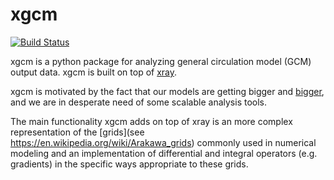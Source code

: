 # xgcm

[![Build Status](https://travis-ci.org/xgcm/xgcm.svg?branch=master)](https://travis-ci.org/xgcm/xgcm)

xgcm is a python package for analyzing general circulation model (GCM) output data.
xgcm is built on top of [xray](http://github.com/xray/xray).

xgcm is motivated by the fact that our models are getting bigger and 
[bigger](http://maps.actualscience.net/MITgcm_llc_maps/llc_4320/),
and we are in desperate need of some scalable analysis tools.

The main functionality xgcm adds on top of xray is an more complex representation
of the [grids](see https://en.wikipedia.org/wiki/Arakawa_grids) commonly used in
numerical modeling and an implementation of differential and integral operators
(e.g. gradients) in the specific ways appropriate to these grids.
